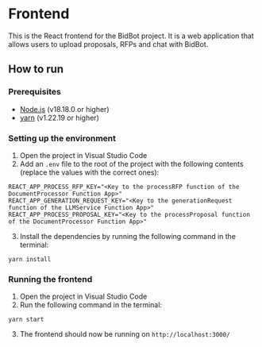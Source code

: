 # Frontend
This is the React frontend for the BidBot project. It is a web application that allows users to upload proposals, RFPs and chat with BidBot.

## How to run
### Prerequisites
- [Node.js](https://nodejs.org/en/) (v18.18.0 or higher)
- [yarn](https://yarnpkg.com/) (v1.22.19 or higher)

### Setting up the environment
1. Open the project in Visual Studio Code
2. Add an `.env` file to the root of the project with the following contents (replace the values with the correct ones):
```
REACT_APP_PROCESS_RFP_KEY="<Key to the processRFP function of the DocumentProcessor Function App>"
REACT_APP_GENERATION_REQUEST_KEY="<Key to the generationRequest function of the LLMService Function App>"
REACT_APP_PROCESS_PROPOSAL_KEY="<Key to the processProposal function of the DocumentProcessor Function App>"
```
3. Install the dependencies by running the following command in the terminal:
```
yarn install
```

### Running the frontend
1. Open the project in Visual Studio Code
2. Run the following command in the terminal:
```
yarn start
```
3. The frontend should now be running on `http://localhost:3000/`